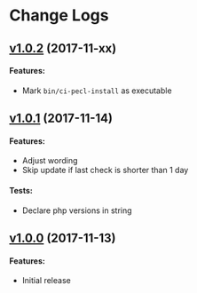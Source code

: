 # Change Logs

## [v1.0.2](https://github.com/phwoolcon/ci-pecl-cacher/releases/tag/v1.0.2) (2017-11-xx)
#### Features:
* Mark `bin/ci-pecl-install` as executable

## [v1.0.1](https://github.com/phwoolcon/ci-pecl-cacher/releases/tag/v1.0.1) (2017-11-14)
#### Features:
* Adjust wording
* Skip update if last check is shorter than 1 day
#### Tests:
* Declare php versions in string

## [v1.0.0](https://github.com/phwoolcon/ci-pecl-cacher/releases/tag/v1.0.0) (2017-11-13)
#### Features:
* Initial release
